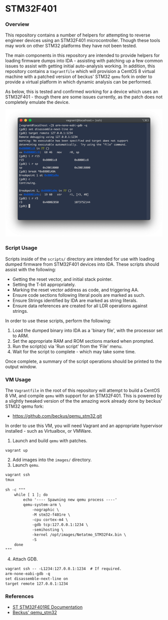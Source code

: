 # STM32F401

### Overview

This repository contains a number of helpers for attempting to reverse
engineer devices using an STM32F401 microcontroller. Though these tools
may work on other STM32 platforms they have not been tested.

The main components in this repository are intended to provide helpers for
loading firmware dumps into IDA - assisting with patching up a few common
issues to assist with getting initial auto-analysis working. In addition,
this repository contains a `Vagrantfile` which will provision a CentOS 8
virtual machine with a patched version of beckus' STM32 `qemu` fork in order
to provide a virtual platform in which dynamic analysis can be performed.

As below, this is tested and confirmed working for a device which uses an
STM32F401 - though there are some issues currently, as the patch does not
completely emulate the device.

![STM32F401](./docs/images/gdb-attach.png?raw=true)

### Script Usage

Scripts inside of the `scripts/` directory are intended for use with loading
dumped firmware from STM32F401 devices into IDA. These scripts should assist
with the following:

  * Getting the reset vector, and initial stack pointer.
  * Setting the T-bit appropriately.
  * Marking the reset vector address as code, and triggering AA.
  * Ensure code sections following literal pools are marked as such.
  * Ensure Strings identified by IDA are marked as string literals.
  * Ensure data references are created for all LDR operations against strings.

In order to use these scripts, perform the following:

1. Load the dumped binary into IDA as a 'binary file', with the processor set
to ARM.
1. Set the appropriate RAM and ROM sections marked when prompted.
1. Run the script(s) via 'Run script' from the 'File' menu.
1. Wait for the script to complete - which may take some time.

Once complete, a summary of the script operations should be printed to the
output window.

### VM Usage

The `Vagrantfile` in the root of this repository will attempt to build a
CentOS 8 VM, and compile `qemu` with support for an STM32F401. This is
powered by a slightly tweaked version of the the amazing work already
done by beckus' STM32 qemu fork:

* https://github.com/beckus/qemu_stm32.git

In order to use this VM, you will need Vagrant and an appropriate hypervisor
installed - such as Virtualbox, or VMWare.

1. Launch and build `qemu` with patches.
```
vagrant up
```
2. Add images into the `images/` directory.
3. Launch `qemu`.
```
vagrant ssh
tmux

sh -c """
    while [ 1 ]; do
        echo '---- Spawning new qemu process ----'
        qemu-system-arm \
            -nographic \
            -M stm32-f401re \
            -cpu cortex-m4 \
            -gdb tcp:127.0.0.1:1234 \
            -semihosting \
            -kernel /opt/images/Netatmo_STM32F4x.bin \
            -S
    done
"""
```
4. Attach GDB.
```
vagrant ssh -- -L1234:127.0.0.1:1234  # If required.
arm-none-eabi-gdb -q
set disassemble-next-line on
target remote 127.0.0.1:1234
```

### References

* [ST STM32F401RE Documentation](https://www.st.com/en/microcontrollers-microprocessors/stm32f401re.html)
* [Beckus' qemu_stm32](https://github.com/beckus/qemu_stm32.git)
